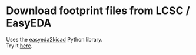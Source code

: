 # Download footprint files from LCSC / EasyEDA

Uses the [easyeda2kicad](https://github.com/uPesy/easyeda2kicad.py/) Python library.  
Try it [here](https://powerful-thicket-50815-63ddd8e12426.herokuapp.com/).
